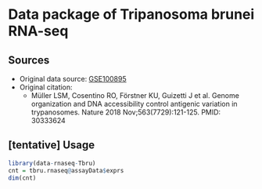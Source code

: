 # Data package of Tripanosoma brunei RNA-seq

## Sources

* Original data source: [GSE100895](https://www.ncbi.nlm.nih.gov/geo/query/acc.cgi?acc=GSE100895)
* Original citation:
  * Müller LSM, Cosentino RO, Förstner KU, Guizetti J et al. Genome organization and DNA accessibility control antigenic variation in trypanosomes. Nature 2018 Nov;563(7729):121-125. PMID: 30333624
  
## [tentative] Usage

```R
library(data-rnaseq-Tbru)
cnt = tbru.rnaseq@assayData$exprs
dim(cnt)
```

